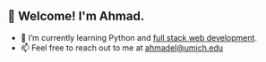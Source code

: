 ## 👋 Welcome! I'm Ahmad.
- 🌱 I’m currently learning Python and [full stack web development](https://www.theodinproject.com/paths/full-stack-javascript).
- 📫 Feel free to reach out to me at ahmadel@umich.edu


<!--
**aelfakharany/aelfakharany** is a ✨ _special_ ✨ repository because its `README.md` (this file) appears on your GitHub profile.
-->
